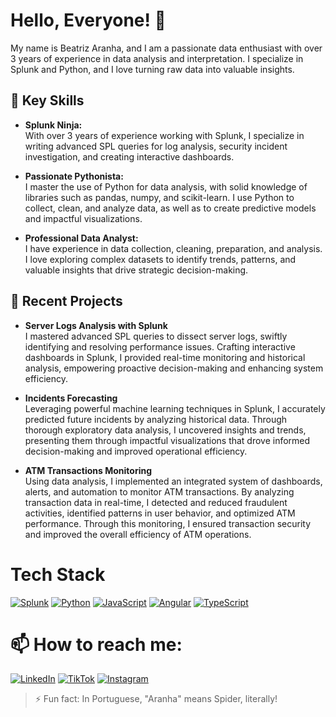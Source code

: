 # Hello, Everyone! 👋

My name is Beatriz Aranha, and I am a passionate data enthusiast with over 3 years of experience in data analysis and interpretation. I specialize in Splunk and Python, and I love turning raw data into valuable insights.


## 🚀 Key Skills

- **Splunk Ninja:**  
  With over 3 years of experience working with Splunk, I specialize in writing advanced SPL queries for log analysis, security incident investigation, and creating interactive dashboards.

- **Passionate Pythonista:**  
  I master the use of Python for data analysis, with solid knowledge of libraries such as pandas, numpy, and scikit-learn. I use Python to collect, clean, and analyze data, as well as to create predictive models and impactful visualizations.

- **Professional Data Analyst:**  
  I have experience in data collection, cleaning, preparation, and analysis. I love exploring complex datasets to identify trends, patterns, and valuable insights that drive strategic decision-making.

## 🌱 Recent Projects

- **Server Logs Analysis with Splunk**  
  I mastered advanced SPL queries to dissect server logs, swiftly identifying and resolving performance issues. Crafting interactive dashboards in Splunk, I provided real-time monitoring and historical analysis, empowering proactive decision-making and enhancing system efficiency.

- **Incidents Forecasting**  
  Leveraging powerful machine learning techniques in Splunk, I accurately predicted future incidents by analyzing historical data. Through thorough exploratory data analysis, I uncovered insights and trends, presenting them through impactful visualizations that drove informed decision-making and improved operational efficiency.

- **ATM Transactions Monitoring**  
  Using data analysis, I implemented an integrated system of dashboards, alerts, and automation to monitor ATM transactions. By analyzing transaction data in real-time, I detected and reduced fraudulent activities, identified patterns in user behavior, and optimized ATM performance. Through this monitoring, I ensured transaction security and improved the overall efficiency of ATM operations.


# Tech Stack

[![Splunk](https://img.shields.io/badge/Splunk-orange?style=for-the-badge&logo=splunk&logoColor=white)](#)
[![Python](https://img.shields.io/badge/Python-blue?style=for-the-badge&logo=python&logoColor=white)](#)
[![JavaScript](https://img.shields.io/badge/JavaScript-yellow?style=for-the-badge&logo=javascript&logoColor=white)](#)
[![Angular](https://img.shields.io/badge/Angular-red?style=for-the-badge&logo=angular&logoColor=white)](#)
[![TypeScript](https://img.shields.io/badge/TypeScript-blue?style=for-the-badge&logo=typescript&logoColor=white)](#)


# 📫 How to reach me:

[![LinkedIn](https://img.shields.io/badge/LinkedIn-Connect-blue?style=for-the-badge&logo=linkedin&logoColor=white)](https://www.linkedin.com/in/beatriz-aranha-89b490168/)
[![TikTok](https://img.shields.io/badge/TikTok-Follow-red?style=for-the-badge&logo=tiktok&logoColor=white)](https://www.tiktok.com/@miss.azuri?_t=8lhNBuglJUD)
[![Instagram](https://img.shields.io/badge/Instagram-Follow-pink?style=for-the-badge&logo=instagram&logoColor=white)](https://www.instagram.com/bluefire5/)




>⚡ Fun fact: In Portuguese, "Aranha" means Spider, literally!


